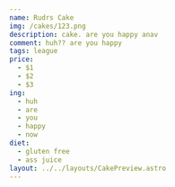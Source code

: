 ```yaml
---
name: Rudrs Cake
img: /cakes/123.png
description: cake. are you happy anav
comment: huh?? are you happy
tags: league
price:
  - $1
  - $2
  - $3
ing:
  - huh
  - are
  - you
  - happy
  - now
diet:
  - gluten free
  - ass juice
layout: ../../layouts/CakePreview.astro
---
```


